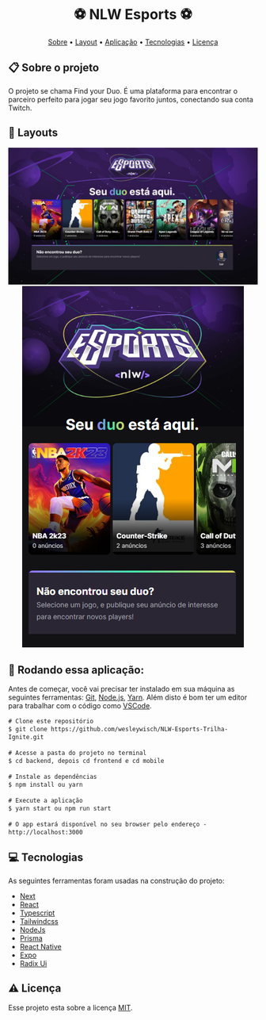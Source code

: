 <h1 align="center">⚽ NLW Esports ⚽</h1>

<p align="center">  <a href="#sobre">Sobre</a> • <a href="#layout">Layout</a> • <a href="#aplicacao">Aplicação</a>  • <a href="#techs">Tecnologias</a> • <a href="#licenca">Licença</a> </p>

  <h2 id="sobre"> 📋 Sobre o projeto</h2>
  
  O projeto se chama Find your Duo. É uma plataforma para encontrar o parceiro perfeito para jogar seu jogo favorito juntos, conectando sua conta Twitch.

<h2 id="layout"> 🎨  Layouts</h2>

<p align="center">
	<img src="./.github/nlw-esports1.png" alt="NLW ESPORTS" />
  <img src="./.github/nlw-esports2.png" alt="NLW ESPORTS" />
</p>

<h2 id="aplicacao"> 🎲  Rodando essa aplicação:</h2>

Antes de começar, você vai precisar ter instalado em sua máquina as seguintes ferramentas: [Git](https://git-scm.com/), [Node.js](https://nodejs.org/en/), [Yarn](https://yarnpkg.com/). Além disto é bom ter um editor para trabalhar com o código como [VSCode](https://code.visualstudio.com/).

```
# Clone este repositório
$ git clone https://github.com/wesleywisch/NLW-Esports-Trilha-Ignite.git

# Acesse a pasta do projeto no terminal
$ cd backend, depois cd frontend e cd mobile

# Instale as dependências
$ npm install ou yarn

# Execute a aplicação
$ yarn start ou npm run start

# O app estará disponível no seu browser pelo endereço - http://localhost:3000
```

 <h2 id="techs"> 💻 Tecnologias</h2>
 As seguintes ferramentas foram usadas na construção do projeto:

- [Next]()
- [React]()
- [Typescript]()
- [Tailwindcss]()
- [NodeJs]()
- [Prisma]()
- [React Native]()
- [Expo]()
- [Radix Ui]()

<h2 id="licenca"> ⚠️  Licença</h2>

Esse projeto esta sobre a licença [MIT]().
